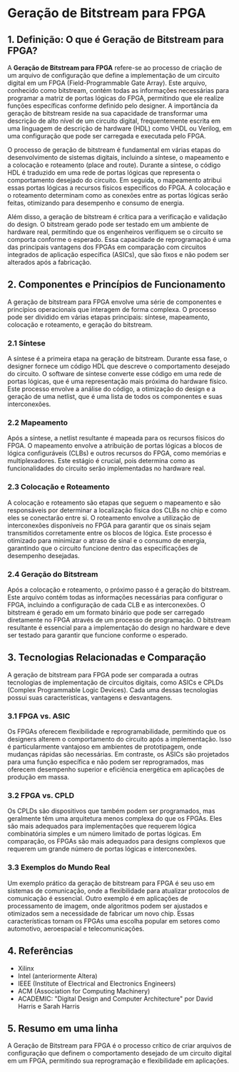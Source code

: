 # Geração de Bitstream para FPGA

## 1. Definição: O que é **Geração de Bitstream para FPGA**?
A **Geração de Bitstream para FPGA** refere-se ao processo de criação de um arquivo de configuração que define a implementação de um circuito digital em um FPGA (Field-Programmable Gate Array). Este arquivo, conhecido como bitstream, contém todas as informações necessárias para programar a matriz de portas lógicas do FPGA, permitindo que ele realize funções específicas conforme definido pelo designer. A importância da geração de bitstream reside na sua capacidade de transformar uma descrição de alto nível de um circuito digital, frequentemente escrita em uma linguagem de descrição de hardware (HDL) como VHDL ou Verilog, em uma configuração que pode ser carregada e executada pelo FPGA.

O processo de geração de bitstream é fundamental em várias etapas do desenvolvimento de sistemas digitais, incluindo a síntese, o mapeamento e a colocação e roteamento (place and route). Durante a síntese, o código HDL é traduzido em uma rede de portas lógicas que representa o comportamento desejado do circuito. Em seguida, o mapeamento atribui essas portas lógicas a recursos físicos específicos do FPGA. A colocação e o roteamento determinam como as conexões entre as portas lógicas serão feitas, otimizando para desempenho e consumo de energia.

Além disso, a geração de bitstream é crítica para a verificação e validação do design. O bitstream gerado pode ser testado em um ambiente de hardware real, permitindo que os engenheiros verifiquem se o circuito se comporta conforme o esperado. Essa capacidade de reprogramação é uma das principais vantagens dos FPGAs em comparação com circuitos integrados de aplicação específica (ASICs), que são fixos e não podem ser alterados após a fabricação.

## 2. Componentes e Princípios de Funcionamento
A geração de bitstream para FPGA envolve uma série de componentes e princípios operacionais que interagem de forma complexa. O processo pode ser dividido em várias etapas principais: síntese, mapeamento, colocação e roteamento, e geração do bitstream.

### 2.1 Síntese
A síntese é a primeira etapa na geração de bitstream. Durante essa fase, o designer fornece um código HDL que descreve o comportamento desejado do circuito. O software de síntese converte esse código em uma rede de portas lógicas, que é uma representação mais próxima do hardware físico. Este processo envolve a análise do código, a otimização do design e a geração de uma netlist, que é uma lista de todos os componentes e suas interconexões.

### 2.2 Mapeamento
Após a síntese, a netlist resultante é mapeada para os recursos físicos do FPGA. O mapeamento envolve a atribuição de portas lógicas a blocos de lógica configuráveis (CLBs) e outros recursos do FPGA, como memórias e multiplexadores. Este estágio é crucial, pois determina como as funcionalidades do circuito serão implementadas no hardware real.

### 2.3 Colocação e Roteamento
A colocação e roteamento são etapas que seguem o mapeamento e são responsáveis por determinar a localização física dos CLBs no chip e como eles se conectarão entre si. O roteamento envolve a utilização de interconexões disponíveis no FPGA para garantir que os sinais sejam transmitidos corretamente entre os blocos de lógica. Este processo é otimizado para minimizar o atraso de sinal e o consumo de energia, garantindo que o circuito funcione dentro das especificações de desempenho desejadas.

### 2.4 Geração do Bitstream
Após a colocação e roteamento, o próximo passo é a geração do bitstream. Este arquivo contém todas as informações necessárias para configurar o FPGA, incluindo a configuração de cada CLB e as interconexões. O bitstream é gerado em um formato binário que pode ser carregado diretamente no FPGA através de um processo de programação. O bitstream resultante é essencial para a implementação do design no hardware e deve ser testado para garantir que funcione conforme o esperado.

## 3. Tecnologias Relacionadas e Comparação
A geração de bitstream para FPGA pode ser comparada a outras tecnologias de implementação de circuitos digitais, como ASICs e CPLDs (Complex Programmable Logic Devices). Cada uma dessas tecnologias possui suas características, vantagens e desvantagens.

### 3.1 FPGA vs. ASIC
Os FPGAs oferecem flexibilidade e reprogramabilidade, permitindo que os designers alterem o comportamento do circuito após a implementação. Isso é particularmente vantajoso em ambientes de prototipagem, onde mudanças rápidas são necessárias. Em contraste, os ASICs são projetados para uma função específica e não podem ser reprogramados, mas oferecem desempenho superior e eficiência energética em aplicações de produção em massa.

### 3.2 FPGA vs. CPLD
Os CPLDs são dispositivos que também podem ser programados, mas geralmente têm uma arquitetura menos complexa do que os FPGAs. Eles são mais adequados para implementações que requerem lógica combinatória simples e um número limitado de portas lógicas. Em comparação, os FPGAs são mais adequados para designs complexos que requerem um grande número de portas lógicas e interconexões.

### 3.3 Exemplos do Mundo Real
Um exemplo prático da geração de bitstream para FPGA é seu uso em sistemas de comunicação, onde a flexibilidade para atualizar protocolos de comunicação é essencial. Outro exemplo é em aplicações de processamento de imagem, onde algoritmos podem ser ajustados e otimizados sem a necessidade de fabricar um novo chip. Essas características tornam os FPGAs uma escolha popular em setores como automotivo, aeroespacial e telecomunicações.

## 4. Referências
- Xilinx
- Intel (anteriormente Altera)
- IEEE (Institute of Electrical and Electronics Engineers)
- ACM (Association for Computing Machinery)
- ACADEMIC: "Digital Design and Computer Architecture" por David Harris e Sarah Harris

## 5. Resumo em uma linha
A Geração de Bitstream para FPGA é o processo crítico de criar arquivos de configuração que definem o comportamento desejado de um circuito digital em um FPGA, permitindo sua reprogramação e flexibilidade em aplicações.